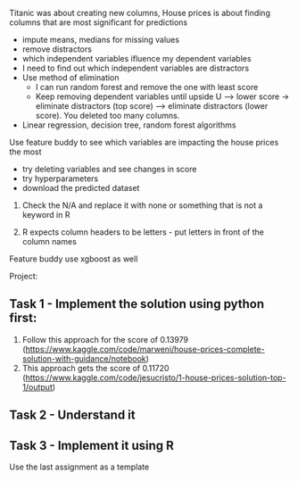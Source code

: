 Titanic was about creating new columns, House prices is about finding columns that are most significant for predictions
- impute means, medians for missing values
- remove distractors
- which independent variables ifluence my dependent variables
- I need to find out which independent variables are distractors
- Use method of elimination
    - I can run random forest and remove the one with least score
    - Keep removing dependent variables until upside U --> lower score -> eliminate distractors (top score) --> eliminate distractors (lower score). You deleted too many columns.  
- Linear regression, decision tree, random forest algorithms


Use feature buddy to see which variables are impacting the house prices the most
- try deleting variables and see changes in score
- try hyperparameters
- download the predicted dataset


1. Check the N/A and replace it with none or something that is not a keyword in R

2. R expects column headers to be letters - put letters in front of the column names

Feature buddy use xgboost as well

Project:

## Task 1 - Implement the solution using python first:

1. Follow this approach for the score of 0.13979 (https://www.kaggle.com/code/marweni/house-prices-complete-solution-with-guidance/notebook)
2. This approach gets the score of 0.11720 (https://www.kaggle.com/code/jesucristo/1-house-prices-solution-top-1/output)

## Task 2 - Understand it

## Task 3 - Implement it using R

Use the last assignment as a template